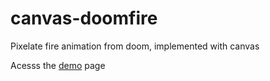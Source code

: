 # canvas-doomfire
Pixelate fire animation from doom, implemented with canvas

Acesss the <a href="https://gildsonhugo.github.io/canvas-doomfire/">demo</a> page
